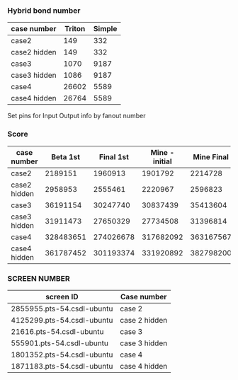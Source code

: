 ### Hybrid bond number

| case number  | Triton | Simple |
| ------------ | ------ | ------ |
| case2        | 149    | 332    |
| case2 hidden | 149    | 332    |
| case3        | 1070   | 9187   |
| case3 hidden | 1086   | 9187   |
| case4        | 26602  | 5589   |
| case4 hidden | 26764  | 5589   |

Set pins for Input Output info by fanout number



### Score

| case number  | Beta 1st  | Final 1st | Mine - initial | Mine Final |
| ------------ | --------- | --------- | -------------- | ---------- |
| case2        | 2189151   | 1960913   | 1901792        | 2214728    |
| case2 hidden | 2958953   | 2555461   | 2220967        | 2596823    |
| case3        | 36191154  | 30247740  | 30837439       | 35413604   |
| case3 hidden | 31911473  | 27650329  | 27734508       | 31396814   |
| case4        | 328483651 | 274026678 | 317682092      | 363167567  |
| case4 hidden | 361787452 | 301193374 | 331920892      | 382798200  |











### SCREEN NUMBER

| screen ID                  | Case number   |
| -------------------------- | ------------- |
| 2855955.pts-54.csdl-ubuntu | case 2        |
| 4125299.pts-54.csdl-ubuntu | case 2 hidden |
| 21616.pts-54.csdl-ubuntu   | case 3        |
| 555901.pts-54.csdl-ubuntu  | case 3 hidden |
| 1801352.pts-54.csdl-ubuntu | case 4        |
| 1871183.pts-54.csdl-ubuntu | case 4 hidden |